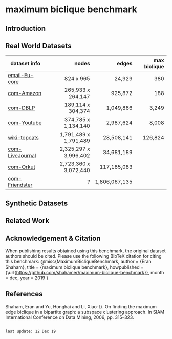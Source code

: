 # maximum biclique benchmark


## Introduction
 
## Real World Datasets

| dataset info            |         nodes      | edges         | max biclique |
|-----------------|--------------------:|---------------:|--------------:|
| [email-Eu-core](https://github.com/shahamer/maximum-biclique-benchmark/tree/master/Datasets/snap.stanford.edu/email-Eu-core)|         824 x 965      | 24,929        | 380          |
| [com-Amazon](https://github.com/shahamer/maximum-biclique-benchmark/tree/master/Datasets/snap.stanford.edu/com-Amazon)      |         265,933 x 264,147    | 925,872       | 188          |
| [com-DBLP](https://github.com/shahamer/maximum-biclique-benchmark/tree/master/Datasets/snap.stanford.edu/com-DBLP)          |      189,114 x 304,374   | 1,049,866     | 3,249        |
| [com-Youtube](https://github.com/shahamer/maximum-biclique-benchmark/tree/master/Datasets/snap.stanford.edu/com-Youtube)    |     374,785 x 1,134,140  | 2,987,624     | 8,008        |
| [wiki-topcats](https://github.com/shahamer/maximum-biclique-benchmark/tree/master/Datasets/snap.stanford.edu/wiki-topcats)  |   1,791,489 x 1,791,489  | 28,508,141    | 126,824      |
| [com-LiveJournal](https://github.com/shahamer/maximum-biclique-benchmark/tree/master/Datasets/snap.stanford.edu/com-LiveJournal)         | 2,325,297 x 3,996,402  | 34,681,189    |              |
| [com-Orkut](https://github.com/shahamer/maximum-biclique-benchmark/tree/master/Datasets/snap.stanford.edu/com-Orkut)        |             2,723,360 x 3,072,440  | 117,185,083   |              |
| [com-Friendster](https://github.com/shahamer/maximum-biclique-benchmark/tree/master/Datasets/snap.stanford.edu/com-Friendster)          | ? | 1,806,067,135 |              |

## Synthetic Datasets
  
## Related Work

## Acknowledgement & Citation

When publishing results obtained using this benchmark, the original dataset authors should be cited. Please use the following BibTeX citation for citing this benchmark:
@misc{MaximumBicliqueBenchmark,
  author       = {Eran Shaham},
  title        = {maximum biclique benchmark},
  howpublished = {\url{https://github.com/shahamer/maximum-biclique-benchmark}},
  month        = dec,
  year         = 2019
}
                
## References
[comment]: <> (E. Shaham, H. Yu, and X. Li)
Shaham, Eran and Yu, Honghai and Li, Xiao-Li. On finding the maximum edge biclique in a bipartite graph: a subspace clustering approach. In SIAM International Conference on Data Mining, 2006, pp. 315–323.



                                                                                            last update: 12 Dec 19
